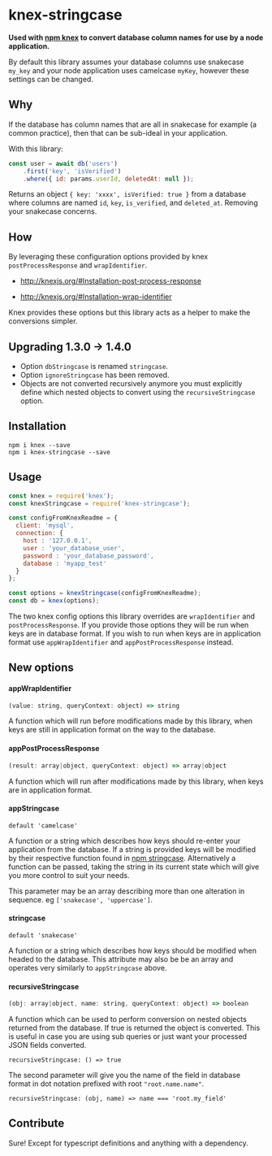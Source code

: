 # knex-stringcase

**Used with [npm knex](https://www.npmjs.com/package/knex) to convert database column names for use by a node application.**

By default this library assumes your database columns use snakecase `my_key` and your node application uses camelcase `myKey`, however these settings can be changed.

## Why

If the database has column names that are all in snakecase for example (a common practice), then that can be sub-ideal in your application.

With this library:

```javascript
const user = await db('users')
    .first('key', 'isVerified')
    .where({ id: params.userId, deletedAt: null });
```

Returns an object `{ key: 'xxxx', isVerified: true }` from a database where columns are named `id`, `key`, `is_verified`, and `deleted_at`. Removing your snakecase concerns.

## How

By leveraging these configuration options provided by knex `postProcessResponse` and `wrapIdentifier`.

* http://knexjs.org/#Installation-post-process-response

* http://knexjs.org/#Installation-wrap-identifier

Knex provides these options but this library acts as a helper to make the conversions simpler.

## Upgrading 1.3.0 -> 1.4.0

* Option `dbStringcase` is renamed `stringcase`.
* Option `ignoreStringcase` has been removed.
* Objects are not converted recursively anymore you must explicitly define which nested objects to convert using the `recursiveStringcase` option.

## Installation

```
npm i knex --save
npm i knex-stringcase --save
```

## Usage

```javascript
const knex = require('knex');
const knexStringcase = require('knex-stringcase');

const configFromKnexReadme = {
  client: 'mysql',
  connection: {
    host : '127.0.0.1',
    user : 'your_database_user',
    password : 'your_database_password',
    database : 'myapp_test'
  }
};

const options = knexStringcase(configFromKnexReadme);
const db = knex(options);
```

The two knex config options this library overrides are `wrapIdentifier` and `postProcessResponse`. If you provide those options they will be run when keys are in database format. If you wish to run when keys are in application format use `appWrapIdentifier` and `appPostProcessResponse` instead.

## New options

#### appWrapIdentifier

```javascript
(value: string, queryContext: object) => string
```

A function which will run before modifications made by this library, when keys are still in application format on the way to the database.

#### appPostProcessResponse

```javascript
(result: array|object, queryContext: object) => array|object
```

A function which will run after modifications made by this library, when keys are in application format.

#### appStringcase

```
default 'camelcase'
```

A function or a string which describes how keys should re-enter your application from the database. If a string is provided keys will be modified by their respective function found in [npm stringcase](https://www.npmjs.com/package/stringcase). Alternatively a function can be passed, taking the string in its current state which will give you more control to suit your needs.

This parameter may be an array describing more than one alteration in sequence. eg `['snakecase', 'uppercase']`.

#### stringcase

```
default 'snakecase'
```

A function or a string which describes how keys should be modified when headed to the database. This attribute may also be be an array and operates very similarly to `appStringcase` above.

#### recursiveStringcase

```javascript
(obj: array|object, name: string, queryContext: object) => boolean
```

A function which can be used to perform conversion on nested objects returned from the database. If true is returned the object is converted. This is useful in case you are using sub queries or just want your processed JSON fields converted.

`recursiveStringcase: () => true`

The second parameter will give you the name of the field in database format in dot notation prefixed with root `"root.name.name"`.

`recursiveStringcase: (obj, name) => name === 'root.my_field'`

## Contribute

Sure! Except for typescript definitions and anything with a dependency.
